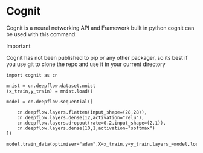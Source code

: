 # Cognit

Cognit is a neural networking API and Framework built in python
cognit can be used with this command:

> [!IMPORTANT]
> Cognit has not been published to pip or any other packager, so its best
> if you use git to clone the repo and use it in your current directory


```
import cognit as cn

mnist = cn.deepflow.dataset.mnist
(x_train,y_train) = mnist.load()

model = cn.deepflow.sequential([
    
    cn.deepflow.layers.flatten(input_shape=(28,28)),
    cn.deepflow.layers.dense(12,activation="relu"),
    cn.deepflow.layers.dropout(rate=0.2,input_shape=(2,1)),
    cn.deepflow.layers.dense(10,1,activation="softmax")
])

model.train_data(optimiser="adam",X=x_train,y=y_train,layers_=model,loss_calc="sce",epochs=100)
```
 

